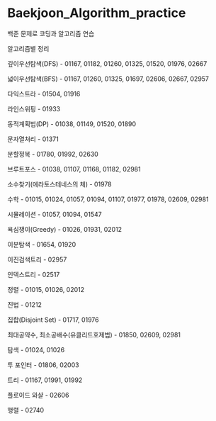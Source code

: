# Baekjoon_Algorithm_practice
백준 문제로 코딩과 알고리즘 연습

알고리즘별 정리

깊이우선탐색(DFS) - 01167, 01182, 01260, 01325, 01520, 01976, 02667

넓이우선탐색(BFS) - 01167, 01260, 01325, 01697, 02606, 02667, 02957

다익스트라 - 01504, 01916

라인스위핑 - 01933

동적계획법(DP) - 01038, 01149, 01520, 01890

문자열처리 - 01371

분할정복 - 01780, 01992, 02630

브루트포스 - 01038, 01107, 01168, 01182, 02981

소수찾기(에라토스테네스의 체) - 01978

수학 - 01015, 01024, 01057, 01094, 01107, 01977, 01978, 02609, 02981

시뮬레이션 - 01057, 01094, 01547

욕심쟁이(Greedy) - 01026, 01931, 02012

이분탐색 - 01654, 01920

이진검색트리 - 02957

인덱스트리 - 02517

정렬 - 01015, 01026, 02012

진법 - 01212

집합(Disjoint Set) - 01717, 01976

최대공약수, 최소공배수(유클리드호제법) - 01850, 02609, 02981

탐색 - 01024, 01026

투 포인터 - 01806, 02003

트리 - 01167, 01991, 01992

플로이드 와샬 - 02606

행렬 - 02740
